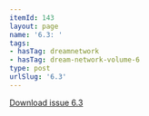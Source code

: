 ```yaml
---
itemId: 143
layout: page
name: '6.3: '
tags:
- hasTag: dreamnetwork
- hasTag: dream-network-volume-6
type: post
urlSlug: '6.3'
---
```

<a href="files/pdfs/Volume_6/6.3-Dream-Network-Bulletin_Volume-6-Number-3.pdf" download="">Download issue 6.3</a>